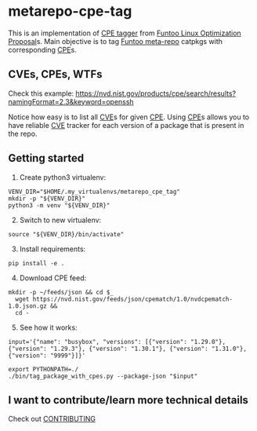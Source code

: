 # metarepo-cpe-tag
This is an implementation of [CPE tagger] from [Funtoo Linux Optimization Proposal]s.
Main objective is to tag [Funtoo meta-repo] catpkgs with corresponding
[CPE]s.


## CVEs, CPEs, WTFs
Check this example: https://nvd.nist.gov/products/cpe/search/results?namingFormat=2.3&keyword=openssh

Notice how easy is to list all [CVE]s for given [CPE]. Using [CPE]s allows you to
have reliable [CVE] tracker for each version of a package that is present in the
repo.


## Getting started
1. Create python3 virtualenv:
```
VENV_DIR="$HOME/.my_virtualenvs/metarepo_cpe_tag"
mkdir -p "${VENV_DIR}"
python3 -m venv "${VENV_DIR}"
```
2. Switch to new virtualenv:
```
source "${VENV_DIR}/bin/activate"
```
3. Install requirements:
```
pip install -e .
```
4. Download CPE feed:
```
mkdir -p ~/feeds/json && cd $_
  wget https://nvd.nist.gov/feeds/json/cpematch/1.0/nvdcpematch-1.0.json.gz &&
  cd -
```
5. See how it works:
```
input='{"name": "busybox", "versions": [{"version": "1.29.0"}, {"version": "1.29.3"}, {"version": "1.30.1"}, {"version": "1.31.0"}, {"version": "9999"}]}'

export PYTHONPATH=./
./bin/tag_package_with_cpes.py --package-json "$input"
```

## I want to contribute/learn more technical details
Check out [CONTRIBUTING](CONTRIBUTING.md)


[Funtoo meta-repo]: https://github.com/funtoo/meta-repo
[CVE]: https://nvd.nist.gov/vuln
[CPE]: https://nvd.nist.gov/products/cpe
[CPE tagger]: https://www.funtoo.org/FLOP:CPE_tagger
[Funtoo Linux Optimization Proposal]: https://www.funtoo.org/Category:FLOP
